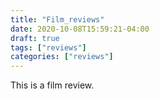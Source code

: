 ```yaml
---
title: "Film_reviews"
date: 2020-10-08T15:59:21-04:00
draft: true
tags: ["reviews"]
categories: ["reviews"]
---
```

This is a film review.
